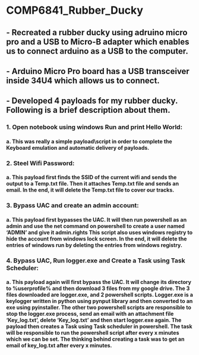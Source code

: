 # COMP6841_Rubber_Ducky

## - Recreated a rubber ducky using adruino micro pro and a USB to Micro-B adapter which enables us to connect arduino as a USB to the computer.

## - Arduino Micro Pro board has a USB transceiver inside 34U4 which allows us to connect.

## - Developed 4 payloads for my rubber ducky. Following is a brief description about them.

### 1. Open notebook using windows Run and print Hello World:
####   a. This was really a simple payload\script in order to complete the Keyboard emulation and automatic delivery of payloads.

### 2. Steel Wifi Password:
####   a. This payload first finds the SSID of the current wifi and sends the output to a Temp.txt file. Then it attaches Temp.txt file and sends an email. In the end, it will delete the Temp.txt file to cover our tracks.

### 3. Bypass UAC and create an admin account:
####   a. This payload first bypasses the UAC. It will then run powershell as an admin and use the net command on powershell to create a user named ‘ADMIN’ and give it admin.rights This script also uses windows registry to hide the account from windows lock screen. In the end, it will delete the entries of windows run by deleting the entries from windows registry.

### 4. Bypass UAC, Run logger.exe and Create a Task using Task Scheduler:
####   a. This payload again will first bypass the UAC. It will change its directory to %userprofile% and then download 3 files from my google drive. The 3 files downloaded are logger.exe, and 2 powershell scripts. Logger.exe is a keylogger written in python using pynput library and then converted to an exe using pyinstaller. The other two powershell scripts are responsible to stop the logger.exe process, send an email with an attachment file ‘Key_log.txt’, delete ‘Key_log.txt’ and then start logger.exe again. The payload then creates a Task using Task scheduler in powershell. The task will be responsible to run the powershell script after every x minutes which we can be set. The thinking behind creating a task was to get an email of key_log.txt after every x minutes.